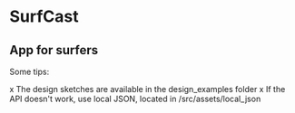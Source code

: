 
# SurfCast

## App for surfers


Some tips:

x The design sketches are available in the design_examples folder
x If the API doesn't work, use local JSON, located in /src/assets/local_json
